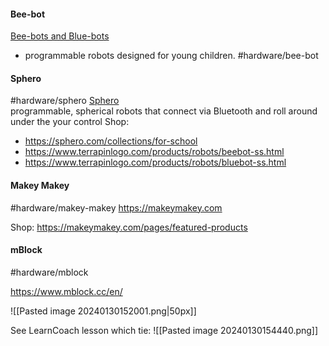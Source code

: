 



#### Bee-bot
[Bee-bots and Blue-bots](https://www.bee-bot.us/bee-bot.html)
- programmable robots designed for young children.
#hardware/bee-bot
#### Sphero 
#hardware/sphero 
[Sphero](https://edu.sphero.com)  
programmable, spherical robots that connect via Bluetooth and roll around under the your control
Shop: 
- https://sphero.com/collections/for-school
- https://www.terrapinlogo.com/products/robots/beebot-ss.html
- https://www.terrapinlogo.com/products/robots/bluebot-ss.html

#### Makey Makey
#hardware/makey-makey 
https://makeymakey.com

Shop: https://makeymakey.com/pages/featured-products

#### mBlock
#hardware/mblock

https://www.mblock.cc/en/

![[Pasted image 20240130152001.png|50px]]

See LearnCoach lesson which tie:  ![[Pasted image 20240130154440.png]]
